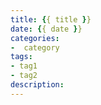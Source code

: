 ```yaml
---
title: {{ title }}
date: {{ date }}
categories:
-  category 
tags: 
- tag1
- tag2
description:
---
```

